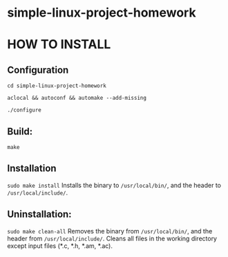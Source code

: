 # simple-linux-project-homework
# HOW TO INSTALL

## Configuration
`cd simple-linux-project-homework`

`aclocal && autoconf && automake --add-missing`

`./configure`

## Build:
`make`

## Installation
`sudo make install`
Installs the binary to `/usr/local/bin/`, and the header to `/usr/local/include/`.

## Uninstallation:
`sudo make clean-all`
Removes the binary from `/usr/local/bin/`, and the header from `/usr/local/include/`.
Cleans all files in the working directory except input files (*.c, *.h, *.am, *.ac).
